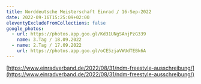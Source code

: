 ```yaml
---
title: Norddeutsche Meisterschaft Einrad / 16-Sep-2022
date: 2022-09-16T15:25:09+02:00
eleventyExcludeFromCollections: false
google_photos:
  - url: https://photos.app.goo.gl/Kd31UNgSAnjPzG339
    name: 3.Tag / 18.09.2022
  - name: 2.Tag / 17.09.2022
    url: https://photos.app.goo.gl/oCE5zjaVWUdTEBk6A
---
```

[https://www.einradverband.de/2022/08/31/ndm-freestyle-ausschreibung/](https://www.einradverband.de/2022/08/31/ndm-freestyle-ausschreibung/)
